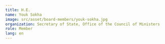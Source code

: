 ```yaml
---
title: H.E.
name: Youk Sokha
image: src/asset/board-members/youk-sokha.jpg
organization: Secretary of State, Office of the Council of Ministers
role: Member
lang: en
---
```

